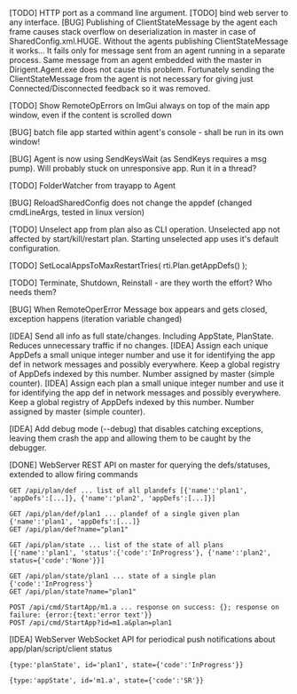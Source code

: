 [TODO] HTTP port as a command line argument.
[TODO] bind web server to any interface.
[BUG] Publishing of ClientStateMessage by the agent each frame causes stack overflow on deserialization in master in case of SharedConfig.xml.HUGE. Without the agents publishing ClientStateMessage it works... It fails only for message sent from an agent running in a separate process. Same message from an agent embedded with the master in Dirigent.Agent.exe does not cause this problem. Fortunately sending the ClientStateMessage from the agent is not necessary for giving just Connected/Disconnected feedback so it was removed.

[TODO] Show RemoteOpErrors on ImGui always on top of the main app window, even if the content is scrolled down

[BUG] batch file app started within agent's console - shall be run in its own window!

[BUG] Agent is now using SendKeysWait (as SendKeys requires a msg pump). Will probably stuck on unresponsive app. Run it in a thread?

[TODO] FolderWatcher from trayapp to Agent

[BUG] ReloadSharedConfig does not change the appdef (changed cmdLineArgs, tested in linux version)

[TODO] Unselect app from plan also as CLI operation. Unselected app not affected by start/kill/restart plan. Starting unselected app uses it's default configuration.

[TODO] SetLocalAppsToMaxRestartTries( rti.Plan.getAppDefs() );

[TODO] Terminate, Shutdown, Reinstall - are they worth the effort? Who needs them?

[BUG] When RemoteOperError Message box appears and gets closed, exception happens (iteration variable changed)

[IDEA] Send all info as full state/changes. Including AppState, PlanState. Reduces unnecessary traffic if no changes.
[IDEA] Assign each unique AppDefs a small unique integer number and use it for identifying the app def in network messages and possibly everywhere. Keep a global registry of AppDefs indexed by this number. Number assigned by master (simple counter).
[IDEA] Assign each plan a small unique integer number and use it for identifying the app def in network messages and possibly everywhere. Keep a global registry of AppDefs indexed by this number. Number assigned by master (simple counter).


[IDEA] Add debug mode (--debug) that disables catching exceptions, leaving them crash the app and allowing them to be caught by the debugger.

[DONE] WebServer REST API on master for querying the defs/statuses, extended to allow firing commands

    GET /api/plan/def ... list of all plandefs [{'name':'plan1', 'appDefs':[...]}, {'name':'plan2', 'appDefs':[...]}]

    GET /api/plan/def/plan1 ... plandef of a single given plan {'name':'plan1', 'appDefs':[...]}
    GET /api/plan/def?name="plan1"

    GET /api/plan/state ... list of the state of all plans [{'name':'plan1', 'status':{'code':'InProgress'}, {'name':'plan2', status={'code':'None'}}]
    
    GET /api/plan/state/plan1 ... state of a single plan {'code':'InProgress'}
    GET /api/plan/state?name="plan1"

    POST /api/cmd/StartApp/m1.a ... response on success: {}; response on failure: {error:{text:'error text'}}
    POST /api/cmd/StartApp?id=m1.a&plan=plan1
  

[IDEA] WebServer WebSocket API for periodical push notifications about app/plan/script/client status

    {type:'planState', id='plan1', state={'code':'InProgress'}}

    {type:'appState', id='m1.a', state={'code':'SR'}}
